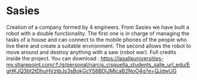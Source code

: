 # Sasies
Creation of a company formed by 4 engineers.
From Sasies we have built a robot with a double functionality. 
The first one is in charge of managing the tasks of a house and can connect to the mobile phones of the people who live there and create a suitable environment. 
The second allows the robot to move around and destroy anything with a saw (robot war).
 Full credits inside the project.
You can download : https://lasalleuniversities-my.sharepoint.com/:f:/g/personal/narcis_cisquella_students_salle_url_edu/EgHKJQ3bt2tDhuHVztbJs3sBokGcY58BDjJMIcaB2NoO4g?e=QJdwUG
